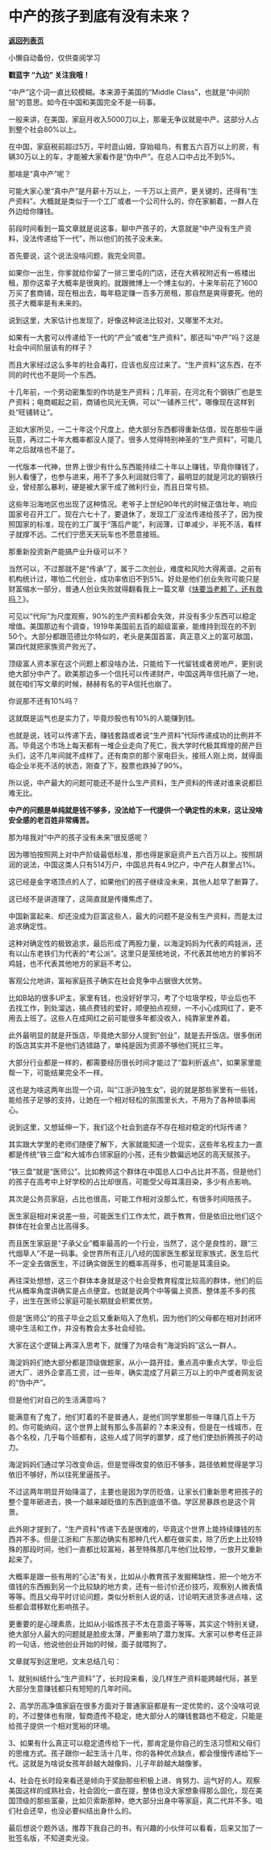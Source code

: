 # 中产的孩子到底有没有未来？

[**返回列表页**](/gzh/九边)

小懒自动备份，仅供查阅学习

****戳蓝字 **“九边”** 关注我哦！****

“中产”这个词一直比较模糊。本来源于美国的“Middle Class”，也就是“中间阶层”的意思。如今在中国和美国完全不是一码事。  

一般来讲，在美国，家庭月收入5000刀以上，那毫无争议就是中产。这部分人占到整个社会80%以上。

在中国，家庭税前超过5万，平时逛山姆，穿始祖鸟，有套五六百万以上的房，有辆30万以上的车，才能被大家看作是“伪中产”。在总人口中占比不到5%。

那啥是“真中产”呢？

可能大家心里“真中产”是月薪十万以上，一千万以上资产，更关键的，还得有“生产资料”。大概就是类似于一个工厂或者一个公司什么的，你在家躺着，一群人在外边给你赚钱。

前段时间看到一篇文章就是说这事，聊中产孩子的，大意就是“中产没有生产资料，没法传递给下一代”，所以他们的孩子没未来。

首先要说，这个说法没啥问题，我完全同意。

如果你一出生，你爹就给你留了一排三里屯的门店，还在大裤衩附近有一栋楼出租，那你这辈子大概率是很爽的。就跟微博上一个博主似的，十来年前花了1600万买了套商铺，现在租出去，每年稳定赚一百多万房租，那自然是爽得要死。他的孩子大概率是有未来的。  

说到这里，大家估计也发现了，好像这种说法比较对，又哪里不太对。  

如果有一大套可以传递给下一代的“产业”或者“生产资料”，那还叫“中产”吗？这是社会中间阶层该有的样子？

而且大家经过这么多年的社会毒打，应该也反应过来了。“生产资料”这东西，在不同的时代也不是同一个东西。  

十几年前，一个劳动密集型的作坊是生产资料；几年前，在河北有个钢铁厂也是生产资料；电商崛起之前，商铺也风光无俩，可以“一铺养三代”，哪像现在这样到处“旺铺转让”。

正如大家所见，一二十年这个尺度上，绝大部分东西都得重新估值，现在那些牛逼玩意，再过二十年大概率都没人提了。很多人觉得特别神圣的“生产资料”，可能几年之后就啥也不是了。

一代版本一代神，世界上很少有什么东西能持续二十年以上赚钱，毕竟你赚钱了，别人看懂了，也参与进来，用不了多久利润就归零了，最明显的就是河北的钢铁行业，曾经那么暴利，硬是被大家干成了微利行业，而且日常亏损。

这些年沿海地区也出现了这种情况。老爷子上世纪90年代的时候正值壮年，响应国家号召开工厂。现在六七十了，要退休了，发现工厂没法传递给孩子了，因为按照国家的标准，现在的工厂属于“落后产能”，利润薄，订单减少，半死不活，看样子就撑不远。二代们宁愿天天玩车也不愿意接班。

那重新投资新产能搞产业升级可以不？

当然可以，不过那就不是“传承”了，属于二次创业，难度和风险大得离谱。之前有机构统计过，哪怕二代创业，成功率依旧不到5%。好处是他们创业失败可能只是财富缩水一部分，普通人创业失败就得翻看我上一篇文章《[快要当老赖了，还有救吗？](http://mp.weixin.qq.com/s?__biz=MzUzMjY0NDY4Ng==&mid=2247501718&idx=1&sn=01076043fe740aaeb9faebb432077319&chksm=fab291b7cdc518a11f19eb1a76d7700feca1937d5b57db0aee7c4cea3ba406a898ec19460736&scene=21#wechat_redirect)》。

可见以“代际”为尺度观察，90%的生产资料都会失效，并没有多少东西可以稳定增值。美国那边有个调查，1919年美国前五百的超级富豪，能维持到现在的不到50个。大部分都跟范德比尔特似的，老头是美国首富，真正意义上的富可敌国，第四代就把家族资产败光了。

顶级富人资本家在这个问题上都没啥办法，只能给下一代留钱或者房地产，更别说绝大部分中产了。欧美那边多一个信托可以传递财产，中国这两年信托崩了一地，就在咱们写文章的时候，赫赫有名的平A信托也崩了。

你说那不还有10%吗？

这就既是运气也是实力了，毕竟炒股也有10%的人能赚到钱。

也就是说，钱可以传递下去，赚钱套路或者说“生产资料”代际传递成功的比例并不高。毕竟这个市场上每天都有一堆企业走向了死亡，我大学时代极其辉煌的房产巨头们，这不几年间就不成样了。还有南京的那个家电巨头，接班人刚上岗，就得面临企业半死不活的状态，刚查了下，股票也跌掉了90%。  

所以说，中产最大的问题可能还不是什么生产资料，生产资料的传递对谁来说都巨难无比。

 **中产的问题是单纯就是钱不够多，没法给下一代提供一个确定性的未来，这让没啥安全感的老百姓非常痛苦。**

那为啥我对“中产的孩子没有未来”很反感呢？  

因为哪怕按照网上对中产阶级最低标准，那也得是家庭资产五六百万以上。按照胡润的说法，中国这类人只有514万户，中国总共有4.9亿户，中产在人群里占1%。

这已经是金字塔顶点的人了，如果他们的孩子继续没未来，其他人趁早了断算了。

这已经不是讲道理了，这简直就是传播焦虑了。  

中国新富起来、却还没成为巨富这些人，最大的问题不是没有生产资料，而是太过追求确定性。

这种对确定性的极致追求，最后形成了两股力量，以海淀妈妈为代表的鸡娃派，还有以山东老铁们为代表的“考公派”。这里只是笼统地说，不代表其他地方的爹妈不鸡娃，也不代表其他地方的家庭不考公。

客观公允地讲，富裕家庭孩子确实在社会竞争中占据很大优势。

比如B站的很多UP主，家里有钱，也没好好学习，考了个垃圾学校，毕业后也不去找工作，到处溜达，搞点费钱的爱好，顺便拍点视频，一不小心成网红了，更不用去上班了。这些人在成网红之前可能很多年都没收入，纯靠家里养着。

此外最明显的就是开饭店，毕竟绝大部分人提到“创业”，就是去开饭店。很多倒闭的饭店其实并不是他们选错路了，单纯是因为资源不够他们死扛三年。

大部分行业都是一样的，都需要经历很长时间才能过了“盈利折返点”，如果家里能帮一下，可能结果完全不一样。

这也是为啥这两年出现一个词，叫“江浙沪独生女”，说的就是那些家里有一些钱，能给孩子足够的支持，让她在一个相对轻松的氛围里长大，不用为了各种琐事闹心。

说到这里，又想延伸一下，我们这个社会到底存不存在相对稳定的代际传递？

其实跟大学里的老师们随便了解下，大家就能知道一个现实，这些年名校主力一直都是传统“铁三盘”和大城市白领家庭的小孩，还有少数偏远地区的高天赋孩子。

“铁三盘”就是“医师公”。比如教师这个群体在中国总人口中占比并不高，但是他们的孩子在高考中上好学校的占比却很高，可能受父母耳濡目染，多少有点影响。

其次是公务员家庭，占比也很高，可能工作相对没那么忙，有很多时间陪孩子。

医生家庭相对来说差一些，可能医生们工作太忙，疏于教育，但是依旧比他们这个群体在社会里占比高得多。

而且医生家庭是“子承父业”概率最高的一个行业，当然了，这个是良性的，跟“三代烟草人”不是一码事。全世界所有正儿八经的国家医生都呈现家族式，医生后代不一定全去做医生，不过确实做医生的概率高得多，也可能是耳濡目染。

再往深处想想，这三个群体本身就是这个社会受教育程度比较高的群体，他们的后代从概率角度讲确实是占点便宜。也就是说两个中等偏上资质、整体差不多的孩子，出生在医师公家庭可能长期就会积累优势。

但是“医师公”的孩子毕业之后又重新陷入了危机，因为他们的父母都在相对封闭环境中生活和工作，并没有教会太多社会经验。

大家在这个逻辑上再深入思考下，就懂了为啥会有“海淀妈妈”这么一群人。  

海淀妈妈们绝大部分都是顶级做题家，从小一路开挂，重点高中重点大学，毕业后进大厂、进外企拿高工资，过一些年，确实混成了月薪三万以上的中产或者网友说的“伪中产”。  

但是他们对自己的生活满意吗？

能满意有了鬼了，他们盯着的不是普通人，是他们同学里那些一年赚几百上千万的。你可能纳闷，这个世界上就有那么多高薪的？本来没有，但是在一线城市，在各个名校，几乎每个班都有，这些人成了同学的噩梦，成了他们使劲折腾孩子的动力。

海淀妈妈们通过学习改变命运，但是觉得改变的依旧不够多，路径依赖觉得是学习依旧不够好，所以往死里逼孩子。

不过这两年明显开始降温了，主要也是因为学历贬值，让家长们重新思考把孩子的整个童年砸进去，换一个越来越贬值的东西到底值不值。学区房暴跌也是这个背景。

此外刚才提到了，“生产资料”传递下去是很难的，毕竟这个世界上能持续赚钱的东西并不多。但是江浙和广东那边确实有那种几代人都在做买卖，除了历史上比较特殊的那段时间，他们一直都比较富裕，甚至特殊那几年他们比较惨，一放开又重新起来了。

大概率是跟一些有用的“心法”有关，比如从小教育孩子发掘稀缺性，把一个地方不值钱的东西搬到另一个比较缺的地方卖，还有一些讨价还价技巧，观察别人微表情等等。而且父母平时讨论问题，类似分析别人说的话，讨论明天进货多进点啥，这些都会潜移默化影响孩子。

更重要的是心理素质，比如从小锻炼孩子不太在意面子等等，其实这个特别关键，绝大部分人最大的问题就是脸皮太薄，严重影响了潜力发挥。大家可以参考任正非的一句话，他说他创业开始的时候，面子就喂狗了。

文章就写到这里吧，文末总结几句：

1、就别纠结什么“生产资料”了，长时段来看，没几样生产资料能跨越代际，甚至大部分生意赚钱都只有短短的几年时间。

2、高学历高净值家庭在很多方面对于普通家庭都是有一定优势的，这个没啥可说的，不过整体也有限，智商遗传不稳定，绝大部分人的赚钱套路也不稳定，只能是给孩子提供一个相对宽裕的环境。

3、如果有什么真正可以稳定遗传给下一代，那肯定是你自己的生活习惯和父母们的思维方式。孩子跟你一起生活十几年，你的各种优点缺点，都会慢慢传递给下一代。这就是为啥说女孩年龄越大越像妈，儿子年龄越大越像爹。  

4、社会在长时段来看还是倾向于奖励那些积极上进、肯努力、运气好的人。观察美国这样的成熟社会，社会固化一直在提，整体也没大家想象得那么固化，现在美国顶级的那些富豪，比如贝索斯那种，绝大部分出身中等家庭，真二代并不多。咱们社会还早，也没必要纠结出身什么的。

最后想说个题外话，推荐下我自己的书，有兴趣的小伙伴可以看看，后来又加了一批签名版，不知道卖光没。

